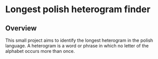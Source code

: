 # Longest polish heterogram finder

## Overview
This small project aims to identify the longest heterogram in the polish language. A heterogram is a word or phrase in which no letter of the alphabet occurs more than once.